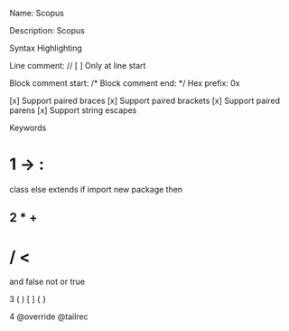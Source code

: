 Name: Scopus

Description: Scopus

Syntax Highlighting

  Line comment: //
  [ ] Only at line start

  Block comment start: /*
  Block comment end: */
  Hex prefix: 0x

  [x] Support paired braces
  [x] Support paired brackets
  [x] Support paired parens
  [x] Support string escapes

Keywords

1
  ->
  :
  =
  class
  else
  extends
  if
  import
  new
  package
  then

2
  *
  +
  -
  /
  <
  ==
  >
  and
  false
  not
  or
  true

3
  (
  )
  [
  ]
  {
  }

4
  @override
  @tailrec


